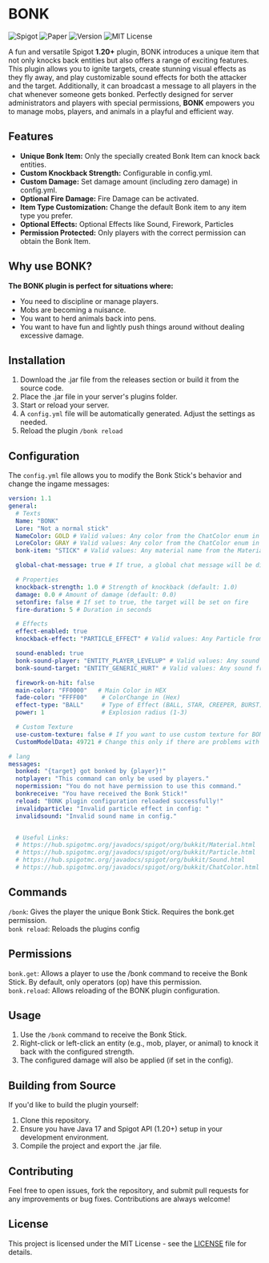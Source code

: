 # BONK
![Spigot](https://img.shields.io/badge/Spigot-1.20--1.21.1-yellow.svg)
![Paper](https://img.shields.io/badge/PaperMC-1.20--1.21.1-blue.svg)
![Version](https://img.shields.io/badge/Version-1.1-lightgray.svg)
![MIT License](https://img.shields.io/badge/License-MIT-green.svg)

A fun and versatile Spigot **1.20+** plugin, BONK introduces a unique item that not only knocks back entities but also offers a range of exciting features. This plugin allows you to ignite targets, create stunning visual effects as they fly away, and play customizable sound effects for both the attacker and the target. Additionally, it can broadcast a message to all players in the chat whenever someone gets bonked. Perfectly designed for server administrators and players with special permissions, **BONK** empowers you to manage mobs, players, and animals in a playful and efficient way.

## Features
- **Unique Bonk Item:** Only the specially created Bonk Item can knock back entities.
- **Custom Knockback Strength:** Configurable in config.yml.
- **Custom Damage:** Set damage amount (including zero damage) in config.yml.
- **Optional Fire Damage:** Fire Damage can be activated.
- **Item Type Customization:** Change the default Bonk item to any item type you prefer.
- **Optional Effects:** Optional Effects like Sound, Firework, Particles
- **Permission Protected:** Only players with the correct permission can obtain the Bonk Item.

## Why use BONK?

**The BONK plugin is perfect for situations where:**

- You need to discipline or manage players.
- Mobs are becoming a nuisance.
- You want to herd animals back into pens.
- You want to have fun and lightly push things around without dealing excessive damage.

## Installation

1. Download the .jar file from the releases section or build it from the source code.
2. Place the .jar file in your server's plugins folder.
3. Start or reload your server.
4. A ``config.yml`` file will be automatically generated. Adjust the settings as needed.
5. Reload the plugin ``/bonk reload``

## Configuration
The ``config.yml`` file allows you to modify the Bonk Stick's behavior and change the ingame messages:

```yaml
version: 1.1
general:
  # Texts
  Name: "BONK"
  Lore: "Not a normal stick"
  NameColor: GOLD # Valid values: Any color from the ChatColor enum in Spigot
  LoreColor: GRAY # Valid values: Any color from the ChatColor enum in Spigot
  bonk-item: "STICK" # Valid values: Any material name from the Material enum in Spigot

  global-chat-message: true # If true, a global chat message will be displayed if a player got hit by BONK

  # Properties
  knockback-strength: 1.0 # Strength of knockback (default: 1.0)
  damage: 0.0 # Amount of damage (default: 0.0)
  setonfire: false # If set to true, the target will be set on fire
  fire-duration: 5 # Duration in seconds

  # Effects
  effect-enabled: true
  knockback-effect: "PARTICLE_EFFECT" # Valid values: Any Particle from the Particle enum in Spigot

  sound-enabled: true
  bonk-sound-player: "ENTITY_PLAYER_LEVELUP" # Valid values: Any sound from the Sound enum in Spigot
  bonk-sound-target: "ENTITY_GENERIC_HURT" # Valid values: Any sound from the Sound enum in Spigot

  firework-on-hit: false
  main-color: "FF0000"   # Main Color in HEX
  fade-color: "FFFF00"    # ColorChange in (Hex)
  effect-type: "BALL"     # Type of Effect (BALL, STAR, CREEPER, BURST)
  power: 1                # Explosion radius (1-3)

  # Custom Texture
  use-custom-texture: false # If you want to use custom texture for BONK make sure you placed a file named "texture.png" in the customtexture folder.
  CustomModelData: 49721 # Change this only if there are problems with other Resourcepacks

# lang
messages:
  bonked: "{target} got bonked by {player}!"
  notplayer: "This command can only be used by players."
  nopermission: "You do not have permission to use this command."
  bonkreceive: "You have received the Bonk Stick!"
  reload: "BONK plugin configuration reloaded successfully!"
  invalidparticle: "Invalid particle effect in config: "
  invalidsound: "Invalid sound name in config."


  # Useful Links:
  # https://hub.spigotmc.org/javadocs/spigot/org/bukkit/Material.html
  # https://hub.spigotmc.org/javadocs/spigot/org/bukkit/Particle.html
  # https://hub.spigotmc.org/javadocs/spigot/org/bukkit/Sound.html
  # https://hub.spigotmc.org/javadocs/spigot/org/bukkit/ChatColor.html
````

## Commands
``/bonk``: Gives the player the unique Bonk Stick. Requires the bonk.get permission.  
``bonk reload``: Reloads the plugins config  

## Permissions
``bonk.get``: Allows a player to use the /bonk command to receive the Bonk Stick. By default, only operators (op) have this permission.  
``bonk.reload``: Allows reloading of the BONK plugin configuration.  

## Usage
1. Use the ``/bonk`` command to receive the Bonk Stick.
2. Right-click or left-click an entity (e.g., mob, player, or animal) to knock it back with the configured strength.
3. The configured damage will also be applied (if set in the config).

## Building from Source
If you'd like to build the plugin yourself:

1. Clone this repository.
2. Ensure you have Java 17 and Spigot API (1.20+) setup in your development environment.
3. Compile the project and export the .jar file.

## Contributing
Feel free to open issues, fork the repository, and submit pull requests for any improvements or bug fixes. Contributions are always welcome!

## License
This project is licensed under the MIT License - see the [LICENSE](LICENSE) file for details.

